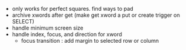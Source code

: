 - only works for perfect squares. find ways to pad
- archive xwords after get (make get xword a put or create trigger on SELECT)
- handle minimum screen size
- handle index, focus, and direction for xword
  - focus transition : add margin to selected row or column